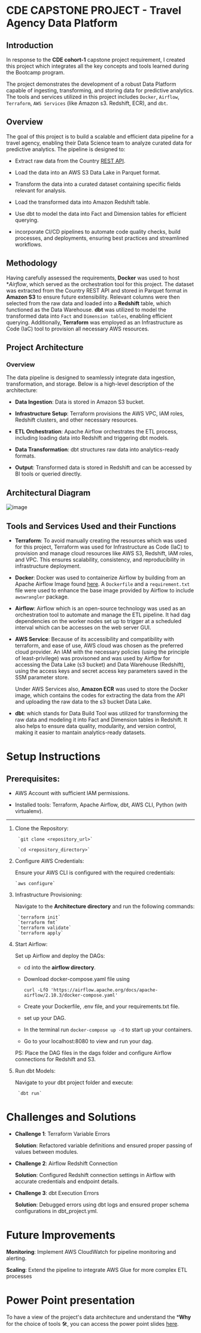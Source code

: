 # CDE CAPSTONE PROJECT - Travel Agency Data Platform

## Introduction
In response to the **CDE cohort-1** capstone project requirement, I created this project which integrates all the key concepts and tools learned during the Bootcamp program.

The project demonstrates the development of a robust Data Platform capable of ingesting, transforming, and storing data for predictive analytics. The tools and services utilized in this project includes `Docker`, `Airflow`, `Terraform`, `AWS Services` (like Amazon s3. Redshift, ECR), and `dbt`.

## Overview

The goal of this project is to build a scalable and efficient data pipeline for a travel agency, enabling their Data Science team to analyze curated data for predictive analytics. The pipeline is designed to:

* Extract raw data from the Country [REST API](https://restcountries.com/v3.1/all).

* Load the data into an AWS S3 Data Lake in Parquet format.

* Transform the data into a curated dataset containing specific fields relevant for analysis.

* Load the transformed data into Amazon Redshift table.

* Use dbt to model the data into Fact and Dimension tables for efficient querying.

* incorporate CI/CD pipelines to automate code quality checks, build processes, and deployments, ensuring best practices and streamlined workflows.


## Methodology

Having carefully assessed the requirements, **Docker** was used to host **Airflow*, which served as the orchestration tool for this project. 
The dataset was extracted from the Country REST API and stored in Parquet format in **Amazon S3**  to ensure future extensibility. 
Relevant columns were then selected from the raw data and loaded into a **Redshift**  table,
which functioned as the Data Warehouse. **dbt** was utilized to model the transformed data into `Fact` and `Dimension tables`, enabling efficient querying. 
Additionally, **Terraform** was employed as an Infrastructure as Code (IaC) tool to provision all necessary AWS resources.

## Project Architecture
### Overview
The data pipeline is designed to seamlessly integrate data ingestion, transformation, and storage. Below is a high-level description of the architecture:

* **Data Ingestion**: Data is stored in Amazon S3 bucket.

* **Infrastructure Setup**: Terraform provisions the AWS VPC, IAM roles, Redshift clusters, and other necessary resources.

* **ETL Orchestration**: Apache Airflow orchestrates the ETL process, including loading data into Redshift and triggering dbt models.

* **Data Transformation**: dbt structures raw data into analytics-ready formats.

* **Output**: Transformed data is stored in Redshift and can be accessed by BI tools or queried directly.

## Architectural Diagram

![image](https://github.com/Chisomnwa/CDE_Capstone_Project/blob/main/Travel%20Agency%20Platform%20Architecture.png)


## Tools and Services Used and their Functions

* **Terraform**: To avoid manually creating the resources which was used for this project, Terraform was used for Infrastructure as Code (IaC) to provision and manage cloud resources like AWS S3, Redshift, IAM roles, and VPC. This ensures scalability, consistency, and reproducibility in infrastructure deployment.

* **Docker**: Docker was used to containerize Airflow by building from an Apache Airflow Image found [here](https://airflow.apache.org/docs/apache-airflow/stable/howto/docker-compose/index.html). A `Dockerfile` and a `requirement.txt` file were used to enhance the base image provided by Airflow to include `awswrangler` package.

* **Airflow**: Airflow which is an open-source technology was used as an orchestration tool to automate and manage the ETL pipeline. It had dag dependencies on the worker nodes set up to trigger at a scheduled interval which can be accesses on the web server GUI.

* **AWS Service**: Because of its accessibility and compatibility with terraform, and ease of use, AWS cloud was chosen as the preferred cloud provider. An IAM with the necessary policies (using the principle of least-privilege) was provisoned and was used by Airflow for accessing the Data Lake (s3 bucket) and Data Warehouse (Redshift), using the access keys and secret access key parameters saved in the SSM parameter store. 

    Under AWS Services also, **Amazon ECR** was used to store the Docker image, which contains the codes for extracting the data from the API and uploading the raw data to the s3 bucket Data Lake.

* **dbt**: which stands for Data Build Tool was utilized for transforming the raw data and modeling it into Fact and Dimension tables in Redshift. It also helps to ensure data quality, modularity, and version control, making it easier to mantain analytics-ready datasets.

# Setup Instructions
## Prerequisites:
* AWS Account with sufficient IAM permissions.

* Installed tools: Terraform, Apache Airflow, dbt, AWS CLI, Python (with virtualenv).
----

1. Clone the Repository:

        `git clone <repository_url>`

        `cd <repository_directory>`

2.  Configure AWS Credentials:

    Ensure your AWS CLI is configured with the required credentials:

        `aws configure`

3. Infrastructure Provisioning:

    Navigate to the **Architecture directory** and run the following commands:

        `terraform init`
        `terraform fmt`
        `terraform validate`
        `terraform apply`

4. Start Airflow:

    Set up Airflow and deploy the DAGs:

    * cd into the **airflow directory**.

    * Download docker-compose.yaml file using

        `curl -LfO 'https://airflow.apache.org/docs/apache-airflow/2.10.3/docker-compose.yaml'`

    * Create your Dockerfile, .env file, and your requirements.txt file.

    * set up your DAG.

    * In the terminal run `docker-compose up -d` to start up your containers.

    * Go to your localhost:8080 to view and run your dag.

    PS: Place the DAG files in the dags folder and configure Airflow connections for Redshift and S3.

5. Run dbt Models:

    Navigate to your dbt project folder and execute:

        `dbt run`

# Challenges and Solutions

* **Challenge 1**: Terraform Variable Errors

    **Solution**: Refactored variable definitions and ensured proper passing of values between modules.

* **Challenge 2**: Airflow Redshift Connection

    **Solution**: Configured Redshift connection settings in Airflow with accurate credentials and endpoint details.

* **Challenge 3**: dbt Execution Errors

    **Solution**: Debugged errors using dbt logs and ensured proper schema configurations in dbt_project.yml.

# Future Improvements
**Monitoring**: Implement AWS CloudWatch for pipeline monitoring and alerting.

**Scaling**: Extend the pipeline to integrate AWS Glue for more complex ETL processes


# Power Point presentation
To have a view of the project's data architecture and understand the ***Why** for the choice of tools 🛠️,
you can access the power point slides [here](https://github.com/Chisomnwa/CDE_Capstone_Project/blob/main/Travel_Agency_Project_Slides.pdf).

